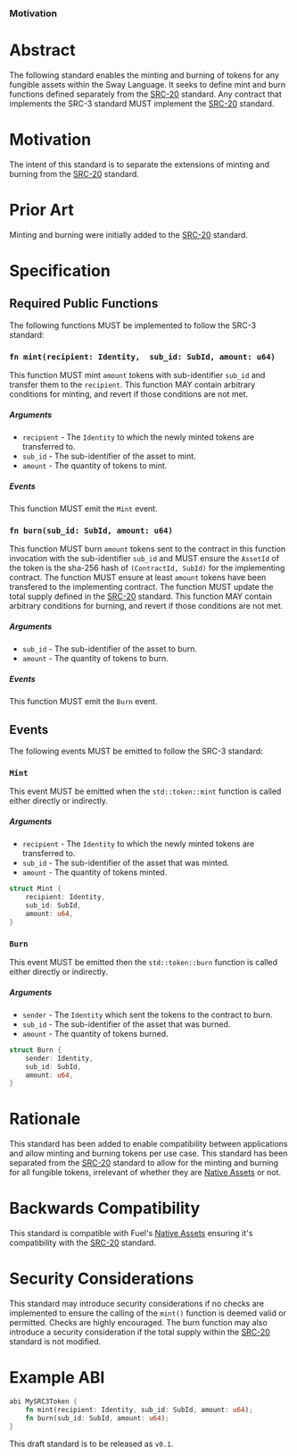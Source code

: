 ### Motivation

# Abstract

The following standard enables the minting and burning of tokens for any fungible assets within the Sway Language. It seeks to define mint and burn functions defined separately from the [SRC-20](https://github.com/FuelLabs/sway-standards/tree/master/standards/src_20) standard. Any contract that implements the SRC-3 standard MUST implement the [SRC-20](https://github.com/FuelLabs/sway-standards/tree/master/standards/src_20) standard.

# Motivation

The intent of this standard is to separate the extensions of minting and burning from the [SRC-20](https://github.com/FuelLabs/sway-standards/tree/master/standards/src_20) standard.

# Prior Art

Minting and burning were initially added to the [SRC-20](https://github.com/FuelLabs/sway-standards/tree/master/standards/src_20) standard.

# Specification

## Required Public Functions

The following functions MUST be implemented to follow the SRC-3 standard:

### `fn mint(recipient: Identity,  sub_id: SubId, amount: u64)`

This function MUST mint `amount` tokens with sub-identifier `sub_id` and transfer them to the `recipient`. 
This function MAY contain arbitrary conditions for minting, and revert if those conditions are not met.

##### Arguments

* `recipient` - The `Identity` to which the newly minted tokens are transferred to.
* `sub_id` - The sub-identifier of the asset to mint.
* `amount` - The quantity of tokens to mint.

##### Events

This function MUST emit the `Mint` event.

### `fn burn(sub_id: SubId, amount: u64)`

This function MUST burn `amount` tokens sent to the contract in this function invocation with the sub-identifier `sub_id` and MUST ensure the `AssetId` of the token is the sha-256 hash of `(ContractId, SubId)` for the implementing contract. 
The function MUST ensure at least `amount` tokens have been transfered to the implementing contract. 
The function MUST update the total supply defined in the [SRC-20](https://github.com/FuelLabs/sway-standards/tree/master/standards/src_20) standard. 
This function MAY contain arbitrary conditions for burning, and revert if those conditions are not met.

##### Arguments

* `sub_id` - The sub-identifier of the asset to burn.
* `amount` - The quantity of tokens to burn.

##### Events

This function MUST emit the `Burn` event.

## Events

The following events MUST be emitted to follow the SRC-3 standard:

### `Mint`

This event MUST be emitted when the `std::token::mint` function is called either directly or indirectly. 

##### Arguments

* `recipient` - The `Identity` to which the newly minted tokens are transferred to.
* `sub_id` - The sub-identifier of the asset that was minted.
* `amount` - The quantity of tokens minted.
  
```rust
struct Mint {
    recipient: Identity,
    sub_id: SubId,
    amount: u64,
}
```

### `Burn` 

This event MUST be emitted then the `std::token::burn` function is called either directly or indirectly.

##### Arguments

* `sender` - The `Identity` which sent the tokens to the contract to burn.
* `sub_id` - The sub-identifier of the asset that was burned.
* `amount` - The quantity of tokens burned.

```rust
struct Burn {
    sender: Identity,
    sub_id: SubId,
    amount: u64,
}
```

# Rationale

This standard has been added to enable compatibility between applications and allow minting and burning tokens per use case. This standard has been separated from the [SRC-20](https://github.com/FuelLabs/sway-standards/tree/master/standards/src_20) standard to allow for the minting and burning for all fungible tokens, irrelevant of whether they are [Native Assets](https://fuellabs.github.io/sway/v0.44.1/book/blockchain-development/native_assets.html) or not.

# Backwards Compatibility

This standard is compatible with Fuel's [Native Assets](https://fuellabs.github.io/sway/v0.38.0/book/blockchain-development/native_assets.html) ensuring it's compatibility with the [SRC-20](https://github.com/FuelLabs/sway-standards/tree/master/standards/src_20) standard.

# Security Considerations

This standard may introduce security considerations if no checks are implemented to ensure the calling of the `mint()` function is deemed valid or permitted. Checks are highly encouraged.
The burn function may also introduce a security consideration if the total supply within the [SRC-20](https://github.com/FuelLabs/sway-standards/tree/master/standards/src_20) standard is not modified.

# Example ABI

```rust
abi MySRC3Token {
    fn mint(recipient: Identity, sub_id: SubId, amount: u64);
    fn burn(sub_id: SubId, amount: u64);
}
```

This draft standard is to be released as `v0.1`. 